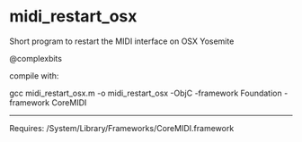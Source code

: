 # midi_restart_osx
Short program to restart the MIDI interface on OSX Yosemite

@complexbits

compile with:

gcc midi_restart_osx.m -o midi_restart_osx -ObjC -framework Foundation -framework CoreMIDI

-------------------------------------------------------------

Requires:
	/System/Library/Frameworks/CoreMIDI.framework
